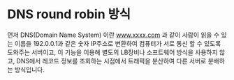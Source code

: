 # DNS round robin 방식

먼저 DNS(Domain Name System) 이란 www.xxxx.com 과 같이 사람이 읽을 수 있는 이름을 192.0.0.1과 같은 숫자 IP주소로 변환하여 컴퓨터가 서로 통신 할 수 있도록 도와주는 서버이고, 이 기능을 이용해 별도의 LB장비나 소프트웨어 방식을 사용하지 않고, DNS에서 레코드 정보를 조회하는 시점에서 트래픽을 분산하여 다른 서버로 분배하는 방식입니다.